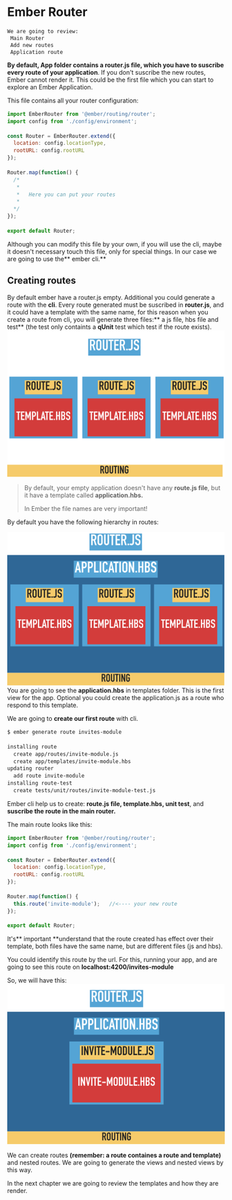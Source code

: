 # Ember Router

```
We are going to review:
 Main Router
 Add new routes
 Application route
```

**By default, App folder contains a router.js file, which you have to suscribe every route of your application**. If you don't suscribe the new routes, Ember cannot render it. This could be the first file which you can start to explore an Ember Application.

This file contains all your router configuration:

```js
import EmberRouter from '@ember/routing/router';
import config from './config/environment';

const Router = EmberRouter.extend({
  location: config.locationType,
  rootURL: config.rootURL
});

Router.map(function() {
  /*
   *
   *   Here you can put your routes
   * 
  */
});

export default Router;
```

Although you can modify this file by your own, if you will use the cli, maybe it doesn't necessary touch this file, only for special things. In our case we are going to use the** ember cli.**

## Creating routes

By default ember have a router.js empty. Additional you could generate a route with the **cli**. Every route generated must be suscribed in **router.js**, and it could have a template with the same name, for this reason when you create a route from cli, you will generate three files:** a js file, hbs file and test** \(the test only containts a **qUnit** test which test if the route exists\).![](/assets/routes.png)

> By default, your empty application doesn't have any **route.js file**, but it have a template called **application.hbs.**
>
> In Ember the file names are very important!

By default you have the following hierarchy in routes:

![](/assets/application.png)You are going to see the **application.hbs** in templates folder. This is the first view for the app. Optional you could create the application.js as a route who respond to this template.

We are going to **create our first route** with cli.

```bash
$ ember generate route invites-module

installing route
  create app/routes/invite-module.js
  create app/templates/invite-module.hbs
updating router
  add route invite-module
installing route-test
  create tests/unit/routes/invite-module-test.js
```

Ember cli help us to create: **route.js file, template.hbs, unit test**, and **suscribe **the route in the** main router.**

The main route looks like this:

```js
import EmberRouter from '@ember/routing/router';
import config from './config/environment';

const Router = EmberRouter.extend({
  location: config.locationType,
  rootURL: config.rootURL
});

Router.map(function() {
  this.route('invite-module');   //<---- your new route
});

export default Router;
```

It's** important **understand that the route created has effect over their template, both files have the same name, but are different files \(js and hbs\).

You could identify this route by the url. For this, running your app, and are going to see this route on **localhost:4200/invites-module**

So, we will have this:![](/assets/moduleroute.png)

We can create routes **\(remember: a route containes a route and template\)** and nested routes. We are going to generate the views and nested views by this way.

In the next chapter we are going to review the templates and how they are render.

